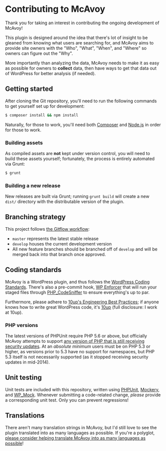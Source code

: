 # Contributing to McAvoy

Thank you for taking an interest in contributing the ongoing development of McAvoy!

This plugin is designed around the idea that there's lot of insight to be gleaned from knowing what users are searching for, and McAvoy aims to provide site owners with the "Who", "What", "When", and "Where" so owners can figure out the "Why".

More importantly than analyzing the data, McAvoy needs to make it as easy as possible for owners to **collect** data, then have ways to get that data out of WordPress for better analysis (if needed).


## Getting started

After cloning the Git repository, you'll need to run the following commands to get yourself set up for development:

```sh
$ composer install && npm install
```

Naturally, for those to work, you'll need both [Composer](https://getcomposer.org/) and [Node.js](https://nodejs.org/) in order for those to work.

### Building assets

As compiled assets are **not** kept under version control, you will need to build these assets yourself; fortunately, the process is entirely automated via Grunt:

```sh
$ grunt
```

### Building a new release

New releases are built via Grunt; running `grunt build` will create a new `dist/` directory with the distributable version of the plugin.


## Branching strategy

This project follows [the Gitflow workflow](https://www.atlassian.com/git/tutorials/comparing-workflows/gitflow-workflow):

* `master` represents the latest stable release
* `develop` houses the current development version
* All new feature branches should be branched off of `develop` and will be merged back into that branch once approved.


## Coding standards

McAvoy is a WordPress plugin, and thus follows the [WordPress Coding Standards](https://make.wordpress.org/core/handbook/best-practices/coding-standards/). There's also a pre-commit hook, [WP Enforcer](https://github.com/stevegrunwell/wp-enforcer) that will run your staged files through [PHP_CodeSniffer](https://github.com/squizlabs/PHP_CodeSniffer) to ensure everything's up to par.

Furthermore, please adhere to [10up's Engineering Best Practices](https://10up.github.io/Engineering-Best-Practices/); if anyone knows how to write great WordPress code, it's [10up](http://10up.com) (full disclosure: I work at 10up).

### PHP versions

The latest versions of PHPUnit require PHP 5.6 or above, but officially McAvoy attempts to support [any version of PHP that is still receiving security updates](http://php.net/supported-versions.php). At an *absolute minimum* users must be on PHP 5.3 or higher, as versions prior to 5.3 have no support for namespaces, but PHP 5.3 itself is not necessarily supported (as it stopped receiving security updates in mid-2014).


## Unit testing

Unit tests are included with this repository, written using [PHPUnit](https://phpunit.de/), [Mockery](http://docs.mockery.io/en/latest/), and [WP_Mock](https://github.com/10up/wp_mock). Whenever submitting a code-related change, *please* provide a corresponding unit test. Only you can prevent regressions!


## Translations

There aren't many translation strings in McAvoy, but I'd still love to see the plugin translated into as many languages as possible. If you're a polyglot, [please consider helping translate McAvoy into as many languages as possible](https://make.wordpress.org/polyglots/)!
